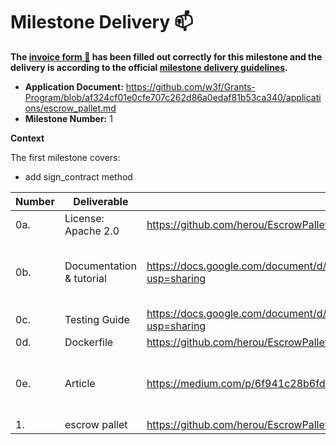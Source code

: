 # Milestone Delivery :mailbox:


**The [invoice form :pencil:](https://docs.google.com/forms/d/e/1FAIpQLSfmNYaoCgrxyhzgoKQ0ynQvnNRoTmgApz9NrMp-hd8mhIiO0A/viewform) has been filled out correctly for this milestone and the delivery is according to the official [milestone delivery guidelines](https://github.com/w3f/Grants-Program/blob/master/docs/milestone-deliverables-guidelines.md).**

* **Application Document:** https://github.com/w3f/Grants-Program/blob/af324cf01e0cfe707c262d86a0edaf81b53ca340/applications/escrow_pallet.md
* **Milestone Number:** 1

**Context**

The first milestone covers:
- add sign_contract method

| Number | Deliverable              | Link                                                                           | Notes                                                                                                                                                          |
| ------------- |--------------------------|--------------------------------------------------------------------------------|----------------------------------------------------------------------------------------------------------------------------------------------------------------|
| 0a. | License: Apache 2.0      | https://github.com/herou/EscrowPallet/blob/eljo-prifti/escrow/LICENSE          |                                                                                                                                                                | 
| 0b.  | Documentation & tutorial | https://docs.google.com/document/d/1XpxfrG6Qd9AHJ7OUVv3L3D6ZcEyizGh68w7yZxN3p_A/edit?usp=sharing | The inline documentation is the lib.rs files of [escrow-pallet](https://github.com/herou/EscrowPallet/blob/eljo-prifti/escrow/pallets/escrow/src/lib.rs) | 
| 0c. | Testing Guide            | https://docs.google.com/document/d/1XpxfrG6Qd9AHJ7OUVv3L3D6ZcEyizGh68w7yZxN3p_A/edit?usp=sharing            || 
| 0d. | Dockerfile               | https://github.com/herou/EscrowPallet/blob/eljo-prifti/escrow/docker-compose.yml                                                            |                                                                                                                                                                | 
| 0e.  | Article                  | https://medium.com/p/6f941c28b6fd/edit                                         | The article will be published once the milestone is approved.                                                                                                  | 
| 1.  | escrow pallet            | https://github.com/herou/EscrowPallet/tree/eljo-prifti/escrow/pallets/escrow   |                                                                                                                                                                |

